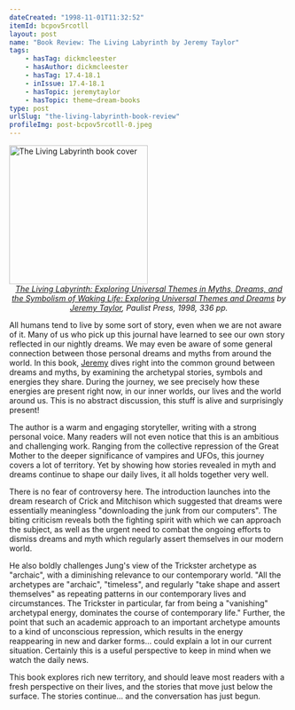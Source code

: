 ```yaml
---
dateCreated: "1998-11-01T11:32:52"
itemId: bcpov5rcotll
layout: post
name: "Book Review: The Living Labyrinth by Jeremy Taylor"
tags:
    - hasTag: dickmcleester
    - hasAuthor: dickmcleester
    - hasTag: 17.4-18.1
    - inIssue: 17.4-18.1
    - hasTopic: jeremytaylor
    - hasTopic: theme~dream-books
type: post
urlSlug: "the-living-labyrinth-book-review"
profileImg: post-bcpov5rcotll-0.jpeg
---
```


<img src="../images/post-bcpov5rcotll-0.jpeg" alt="The Living Labyrinth book cover" width="250" height="auto"/>
<!--nopreview--><div class="caption" style="text-align: center;"><i><a href="https://www.amazon.com/Living-Labyrinth-Exploring-Universal-Symbolism-ebook/dp/B005GJ7XGY">The Living Labyrinth: Exploring Universal Themes in Myths, Dreams, and the Symbolism of Waking Life: Exploring Universal Themes and Dreams</a> by <a href="../@jeremytaylor">Jeremy Taylor</a>, Paulist Press, 1998, 336 pp.</i></div><!--/nopreview-->

All humans tend to live by some sort of story, even when we are not aware of it. Many of us who pick up this journal have learned to see our own story reflected in our nightly dreams. We may even be aware of some general connection between those personal dreams and myths from around the world. In this book, [Jeremy](../@jeremytaylor) dives right into the common ground between dreams and myths, by examining the archetypal stories, symbols and energies they share. During the journey, we see precisely how these energies are present right now, in our inner worlds, our lives and the world around us. This is no abstract discussion, this stuff is alive and surprisingly present!

The author is a warm and engaging storyteller, writing with a strong personal voice. Many readers will not even notice that this is an ambitious and challenging work. Ranging from the collective repression of the Great Mother to the deeper significance of vampires and UFOs, this journey covers a lot of territory. Yet by showing how stories revealed in myth and dreams continue to shape our daily lives, it all holds together very well.

There is no fear of controversy here. The introduction launches into the dream research of Crick and Mitchison which suggested that dreams were essentially meaningless "downloading the junk from our computers". The biting criticism reveals both the fighting spirit with which we can approach the subject, as well as the urgent need to combat the ongoing efforts to dismiss dreams and myth which regularly assert themselves in our modern world.

He also boldly challenges Jung's view of the Trickster archetype as "archaic", with a diminishing relevance to our contemporary world. "All the archetypes are "archaic", "timeless", and regularly "take shape and assert themselves" as repeating patterns in our contemporary lives and circumstances. The Trickster in particular, far from being a "vanishing" archetypal energy, dominates the course of contemporary life." Further, the point that such an academic approach to an important archetype amounts to a kind of unconscious repression, which results in the energy reappearing in new and darker forms... could explain a lot in our current situation. Certainly this is a useful perspective to keep in mind when we watch the daily news.

This book explores rich new territory, and should leave most readers with a fresh perspective on their lives, and the stories that move just below the surface. The stories continue... and the conversation has just begun.
